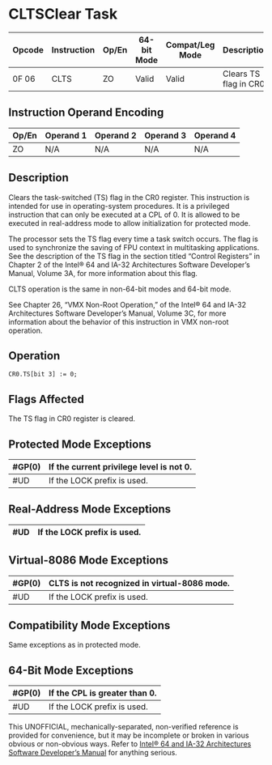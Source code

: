 # CLTS**Clear Task**

| Opcode | Instruction | Op/En | 64-bit Mode | Compat/Leg Mode | Description            |
| ------ | ----------- | ----- | ----------- | --------------- | ---------------------- |
| 0F 06  | CLTS        | ZO    | Valid       | Valid           | Clears TS flag in CR0. |

## Instruction Operand Encoding

| Op/En | Operand 1 | Operand 2 | Operand 3 | Operand 4 |
| ----- | --------- | --------- | --------- | --------- |
| ZO    | N/A       | N/A       | N/A       | N/A       |

## Description

Clears the task-switched (TS) flag in the CR0 register. This instruction is intended for use in operating-system procedures. It is a privileged instruction that can only be executed at a CPL of 0. It is allowed to be executed in real-address mode to allow initialization for protected mode.

The processor sets the TS flag every time a task switch occurs. The flag is used to synchronize the saving of FPU context in multitasking applications. See the description of the TS flag in the section titled “Control Registers” in Chapter 2 of the Intel® 64 and IA-32 Architectures Software Developer’s Manual, Volume 3A, for more information about this flag.

CLTS operation is the same in non-64-bit modes and 64-bit mode.

See Chapter 26, “VMX Non-Root Operation,” of the Intel® 64 and IA-32 Architectures Software Developer’s Manual, Volume 3C, for more information about the behavior of this instruction in VMX non-root operation.

## Operation

```
CR0.TS[bit 3] := 0;

```

## Flags Affected

The TS flag in CR0 register is cleared.

## Protected Mode Exceptions

| \#​​​​GP(0) | If the current privilege level is not 0. |
| ----------- | ---------------------------------------- |
| #​​​UD      | If the LOCK prefix is used.              |

## Real-Address Mode Exceptions

| #​​​UD | If the LOCK prefix is used. |
| ------ | --------------------------- |

## Virtual-8086 Mode Exceptions

| \#​​​​GP(0) | CLTS is not recognized in virtual-8086 mode. |
| ----------- | -------------------------------------------- |
| #​​​UD      | If the LOCK prefix is used.                  |

## Compatibility Mode Exceptions

Same exceptions as in protected mode.

## 64-Bit Mode Exceptions

| \#​​​​GP(0) | If the CPL is greater than 0. |
| ----------- | ----------------------------- |
| #​​​UD      | If the LOCK prefix is used.   |

This UNOFFICIAL, mechanically-separated, non-verified reference is provided for convenience, but it may be
incomplete or broken in various obvious or non-obvious
ways. Refer to [Intel® 64 and IA-32 Architectures Software Developer’s Manual](https://software.intel.com/en-us/download/intel-64-and-ia-32-architectures-sdm-combined-volumes-1-2a-2b-2c-2d-3a-3b-3c-3d-and-4) for anything serious.
